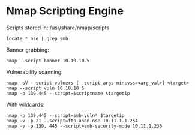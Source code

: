 # Nmap Scripting Engine

Scripts stored in: /usr/share/nmap/scripts

```
locate *.nse | grep smb
```

Banner grabbing:

```
nmap --script banner 10.10.10.5
```

Vulnerability scanning:

```
nmap -sV --script vulners [--script-args mincvss=<arg_val>] <target>
nmap --script vuln 10.10.10.5
nmap -p 139,445 --script=$scriptname $targetip
```

With wildcards:

```
nmap -p 139,445 --script=smb-vuln* $targetip
nmap -v -p 21 --script=ftp-anon.nse 10.11.1.1-254
nmap -v -p 139, 445 --script=smb-security-mode 10.11.1.236
```
